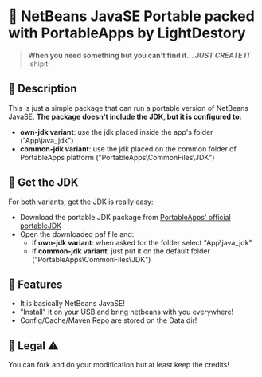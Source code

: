 # :large_blue_diamond: NetBeans JavaSE Portable packed with PortableApps by LightDestory  
> **When you need something but you can't find it... _JUST CREATE IT_** :shipit:

## :large_orange_diamond: Description  
This is just a simple package that can run a portable version of NetBeans JavaSE.
**The package doesn't include the JDK, but it is configured to:**

- **own-jdk variant**: use the jdk placed inside the app's folder ("App\java_jdk")
- **common-jdk variant**: use the jdk placed on the common folder of PortableApps platform ("PortableApps\CommonFiles\JDK")

## :large_orange_diamond: Get the JDK

For both variants, get the JDK is really easy:
- Download the portable JDK package from [PortableApps' official portableJDK](https://portableapps.com/apps/utilities/jdkportable)
- Open the downloaded paf file and:
    - if **own-jdk variant**: when asked for the folder select "App\java_jdk"
    - if **common-jdk variant**: just put it on the default folder ("PortableApps\CommonFiles\JDK")

## :large_orange_diamond: Features  
- It is basically NetBeans JavaSE!
- "Install" it on your USB and bring netbeans with you everywhere!
- Config/Cache/Maven Repo are stored on the Data dir!

## :large_orange_diamond: Legal :warning:  
You can fork and do your modification but at least keep the credits!